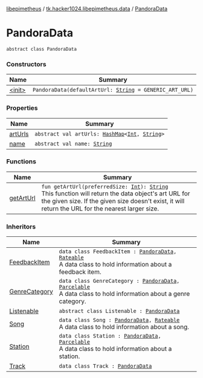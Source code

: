 [libepimetheus](../../index.md) / [tk.hacker1024.libepimetheus.data](../index.md) / [PandoraData](./index.md)

# PandoraData

`abstract class PandoraData`

### Constructors

| Name | Summary |
|---|---|
| [&lt;init&gt;](-init-.md) | `PandoraData(defaultArtUrl: `[`String`](https://kotlinlang.org/api/latest/jvm/stdlib/kotlin/-string/index.html)` = GENERIC_ART_URL)` |

### Properties

| Name | Summary |
|---|---|
| [artUrls](art-urls.md) | `abstract val artUrls: `[`HashMap`](https://kotlinlang.org/api/latest/jvm/stdlib/kotlin.collections/-hash-map/index.html)`<`[`Int`](https://kotlinlang.org/api/latest/jvm/stdlib/kotlin/-int/index.html)`, `[`String`](https://kotlinlang.org/api/latest/jvm/stdlib/kotlin/-string/index.html)`>` |
| [name](name.md) | `abstract val name: `[`String`](https://kotlinlang.org/api/latest/jvm/stdlib/kotlin/-string/index.html) |

### Functions

| Name | Summary |
|---|---|
| [getArtUrl](get-art-url.md) | `fun getArtUrl(preferredSize: `[`Int`](https://kotlinlang.org/api/latest/jvm/stdlib/kotlin/-int/index.html)`): `[`String`](https://kotlinlang.org/api/latest/jvm/stdlib/kotlin/-string/index.html)<br>This function will return the data object's art URL for the given size. If the given size doesn't exist, it will return the URL for the nearest larger size. |

### Inheritors

| Name | Summary |
|---|---|
| [FeedbackItem](../../tk.hacker1024.libepimetheus.data.feedback/-feedback-item/index.md) | `data class FeedbackItem : `[`PandoraData`](./index.md)`, `[`Rateable`](../-rateable/index.md)<br>A data class to hold information about a feedback item. |
| [GenreCategory](../../tk.hacker1024.libepimetheus.data.search/-genre-category/index.md) | `data class GenreCategory : `[`PandoraData`](./index.md)`, `[`Parcelable`](https://developer.android.com/reference/android/os/Parcelable.html)<br>A data class to hold information about a genre category. |
| [Listenable](../../tk.hacker1024.libepimetheus.data.search/-listenable/index.md) | `abstract class Listenable : `[`PandoraData`](./index.md) |
| [Song](../-song/index.md) | `data class Song : `[`PandoraData`](./index.md)`, `[`Rateable`](../-rateable/index.md)<br>A data class to hold information about a song. |
| [Station](../-station/index.md) | `data class Station : `[`PandoraData`](./index.md)`, `[`Parcelable`](https://developer.android.com/reference/android/os/Parcelable.html)<br>A data class to hold information about a station. |
| [Track](../../tk.hacker1024.libepimetheus.data.search/-track/index.md) | `data class Track : `[`PandoraData`](./index.md) |
